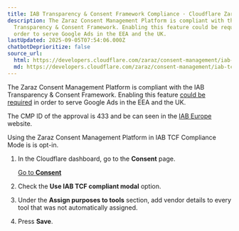 ```yaml
---
title: IAB Transparency & Consent Framework Compliance · Cloudflare Zaraz docs
description: The Zaraz Consent Management Platform is compliant with the IAB
  Transparency & Consent Framework. Enabling this feature could be required in
  order to serve Google Ads in the EEA and the UK.
lastUpdated: 2025-09-05T07:54:06.000Z
chatbotDeprioritize: false
source_url:
  html: https://developers.cloudflare.com/zaraz/consent-management/iab-tcf-compliance/
  md: https://developers.cloudflare.com/zaraz/consent-management/iab-tcf-compliance/index.md
---
```


The Zaraz Consent Management Platform is compliant with the IAB Transparency & Consent Framework. Enabling this feature [could be required](https://blog.google/products/adsense/new-consent-management-platform-requirements-for-serving-ads-in-the-eea-and-uk/) in order to serve Google Ads in the EEA and the UK.

The CMP ID of the approval is 433 and be can seen in the [IAB Europe](https://iabeurope.eu/cmp-list/) website.

Using the Zaraz Consent Management Platform in IAB TCF Compliance Mode is is opt-in.

1. In the Cloudflare dashboard, go to the **Consent** page.

   [Go to **Consent**](https://dash.cloudflare.com/?to=/:account/tag-management/consent)

2. Check the **Use IAB TCF compliant modal** option.

3. Under the **Assign purposes to tools** section, add vendor details to every tool that was not automatically assigned.

4. Press **Save**.

